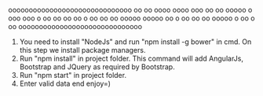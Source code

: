 oooooooooooooooooooooooooooooo
oo     oo     oooo oooo ooo oo
oo  ooooo  o  ooo   ooo  o  oo
oo     oo     oo  o  oo     oo
oo  ooooo  ooooo     oo  o  oo
oo     oo  ooooo  o  oo  o  oo
oooooooooooooooooooooooooooooo

1. You need to install "NodeJs" and run "npm install -g bower" in cmd. 
	On this step we install package managers.
2. Run "npm install"  in project folder. 
	This command will add AngularJs, Bootstrap and JQuery as required by Bootstrap.
3. Run "npm start" in project folder.
4. Enter valid data end enjoy=)
